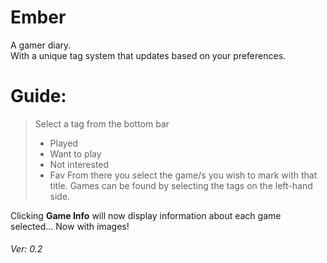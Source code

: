 # Ember

A gamer diary.<br>
With a unique tag system that updates based on your preferences. 

# Guide:
> Select a tag from the bottom bar
> - Played
> - Want to play
> - Not interested
> - Fav
> From there you select the game/s you wish to mark with that title.
> Games can be found by selecting the tags on the left-hand side.

Clicking **Game Info** will now display information about each game selected... Now with images!

###### *Ver: 0.2*